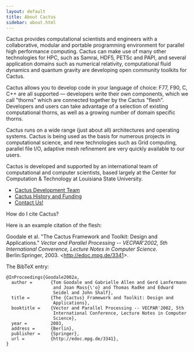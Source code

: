 ```yaml
---
layout: default
title: About Cactus
sidebar: about.html
---
```

Cactus provides computational scientists and engineers with a
collaborative, modular and portable programming environment for parallel
high performance computing. Cactus can make use of many other
technologies for HPC, such as Samrai, HDF5, PETSc and PAPI, and several
application domains such as numerical relativity, computational fluid
dynamics and quantum gravity are developing open community toolkits for
Cactus.

Cactus allows you to develop code in your language of choice: F77, F90,
C, C++ are all supported — developers write their own components, which
we call "thorns" which are connected together by the Cactus "flesh".
Developers and users can take advantage of a selection of existing
computational thorns, as well as a growing number of domain specific
thorns.

Cactus runs on a wide range (just about all) architectures and operating
systems. Cactus is being used as the basis for numerous projects in
computational science, and new technologies such as Grid computing,
parallel file I/O, adaptive mesh refinement are very quickly available
to our users.

Cactus is developed and supported by an international team of
computational and computer scientists, based largely at the Center for
Computation & Technology at Louisiana State University.

-   [Cactus Development Team](team/index.html)
-   [Cactus History and Funding](history/index.html)
-   [Contact Us!](contact/index.html)

  
How do I cite Cactus?

Here is an example citation of the flesh:

Goodale et al. "The Cactus Framework and Toolkit: Design and
Applications." *Vector and Parallel Processing -- VECPAR'2002, 5th
International Converence, Lecture Notes in Computer Science.*
Berlin:Springer, 2003. &lt;http://edoc.mpg.de/3341&gt;.

The BibTeX entry:

    @InProceedings{Goodale2002a,
      author =       {Tom Goodale and Gabrielle Allen and Gerd Lanfermann
                      and Joan Mass{\'o} and Thomas Radke and Edward
                      Seidel and John Shalf},
      title =        {The {Cactus} Framework and Toolkit: Design and
                      Applications},
      booktitle =    {Vector and Parallel Processing -- VECPAR'2002, 5th
                      International Conference, Lecture Notes in Computer
                      Science},
      year =         2003,
      address =      {Berlin},
      publisher =    {Springer},
      url =          {http://edoc.mpg.de/3341},
    }
